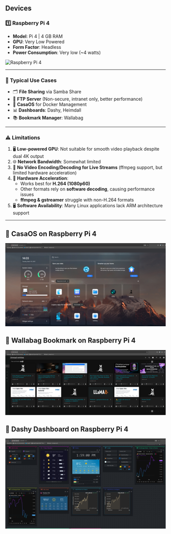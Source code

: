 ## Devices

### 1️⃣ Raspberry Pi 4
- **Model**: Pi 4 | 4 GB RAM  
- **GPU**: Very Low Powered  
- **Form Factor**: Headless  
- **Power Consumption**: Very low (~4 watts)  

![Raspberry Pi 4](https://assets.raspberrypi.com/static/raspberry-pi-4-labelled-f5e5dcdf6a34223235f83261fa42d1e8.png)

---

### 🔹 Typical Use Cases
- 🗂 **File Sharing** via Samba Share  
- 🔄 **FTP Server** (Non-secure, intranet only, better performance)  
- 🐳 **CasaOS** for Docker Management  
- 📊 **Dashboards**: Dashy, Heimdall  
- 📚 **Bookmark Manager**: Wallabag  

---

### ⚠️ Limitations
1. 🖥 **Low-powered GPU**: Not suitable for smooth video playback despite dual 4K output  
2. 🌐 **Network Bandwidth**: Somewhat limited  
3. 🎥 **No Video Encoding/Decoding for Live Streams** (ffmpeg support, but limited hardware acceleration)  
4. 🔄 **Hardware Acceleration**:  
   - Works best for **H.264 (1080p60)**  
   - Other formats rely on **software decoding**, causing performance issues  
   - **ffmpeg & gstreamer** struggle with non-H.264 formats  
5. 🖥 **Software Availability**: Many Linux applications lack ARM architecture support  

---

## 📌 CasaOS on Raspberry Pi 4  
![CasaOS](/images/Casaos-Rpi4.png)

## 📌 Wallabag Bookmark on Raspberry Pi 4  
![Wallabag](/images/Wallabag-rpi4.png)

## 📌 Dashy Dashboard on Raspberry Pi 4  
![Dashy](/images/Dashy-Rpi4.png)
